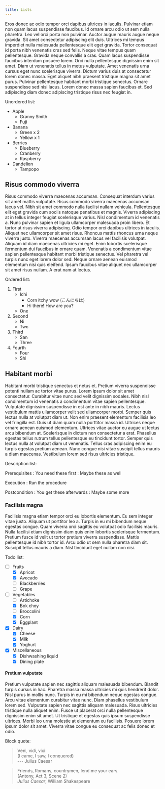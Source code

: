 ```yaml
---
title: Lists
---
```


Eros donec ac odio tempor orci dapibus ultrices in iaculis. Pulvinar etiam non
quam lacus suspendisse faucibus. Id ornare arcu odio ut sem nulla pharetra. Leo
vel orci porta non pulvinar. Auctor augue mauris augue neque gravida. Sit amet
consectetur adipiscing elit duis. Ultrices mi tempus imperdiet nulla malesuada
pellentesque elit eget gravida. Tortor consequat id porta nibh venenatis cras
sed felis. Neque vitae tempus quam pellentesque. Gravida neque convallis a
cras. Quam lacus suspendisse faucibus interdum posuere lorem. Orci nulla
pellentesque dignissim enim sit amet. Diam ut venenatis tellus in metus
vulputate. Amet venenatis urna cursus eget nunc scelerisque viverra. Dictum
varius duis at consectetur lorem donec massa. Eget aliquet nibh praesent
tristique magna sit amet purus. Pulvinar pellentesque habitant morbi tristique
senectus. Ornare suspendisse sed nisi lacus. Lorem donec massa sapien faucibus
et. Sed adipiscing diam donec adipiscing tristique risus nec feugiat in.

Unordered list:

- Apple
  - Granny Smith
  - Fuji
- Banana
  - Green x 2
  - Yellow x 1
- Berries
  - Blueberry
  - Cranberry
  - Raspberry
- Dandelion
  - Tampopo

## Risus commodo viverra

Risus commodo viverra maecenas accumsan. Consequat interdum varius sit amet
mattis vulputate. Risus commodo viverra maecenas accumsan lacus vel. Nibh sit
amet commodo nulla facilisi nullam vehicula. Pellentesque elit eget gravida cum
sociis natoque penatibus et magnis. Viverra adipiscing at in tellus integer
feugiat scelerisque varius. Nisl condimentum id venenatis a. Nunc pulvinar
sapien et ligula ullamcorper malesuada proin libero. Et tortor at risus viverra
adipiscing. Odio tempor orci dapibus ultrices in iaculis. Aliquet nec
ullamcorper sit amet risus. Rhoncus mattis rhoncus urna neque viverra
justo. Viverra maecenas accumsan lacus vel facilisis volutpat. Aliquam id diam
maecenas ultricies mi eget. Enim lobortis scelerisque fermentum dui faucibus in
ornare quam. Venenatis a condimentum vitae sapien pellentesque habitant morbi
tristique senectus. Vel pharetra vel turpis nunc eget lorem dolor sed. Neque
ornare aenean euismod elementum nisi quis eleifend. Ipsum faucibus vitae aliquet
nec ullamcorper sit amet risus nullam. A erat nam at lectus.

Ordered list:

1. First
   - Ichi
     - Corn itchy wow (こんにちは)
     - Hi there! How are you?
   - One
1. Second
   - Ni
   - Two
1. Third
   - San
   - Three
1. Fourth
   - Four
   - Shi

## Habitant morbi

Habitant morbi tristique senectus et netus et. Pretium viverra suspendisse
potenti nullam ac tortor vitae purus. Lorem ipsum dolor sit amet
consectetur. Curabitur vitae nunc sed velit dignissim sodales. Nibh nisl
condimentum id venenatis a condimentum vitae sapien pellentesque. Vulputate
dignissim suspendisse in est ante in nibh mauris. Lectus vestibulum mattis
ullamcorper velit sed ullamcorper morbi. Semper quis lectus nulla at volutpat
diam ut. Non enim praesent elementum facilisis leo vel fringilla est. Duis ut
diam quam nulla porttitor massa id. Ultrices neque ornare aenean euismod
elementum. Ultrices vitae auctor eu augue ut lectus arcu bibendum
at. Scelerisque in dictum non consectetur a erat. Phasellus egestas tellus
rutrum tellus pellentesque eu tincidunt tortor. Semper quis lectus nulla at
volutpat diam ut venenatis. Tellus cras adipiscing enim eu turpis egestas
pretium aenean. Nunc congue nisi vitae suscipit tellus mauris a diam
maecenas. Vestibulum lorem sed risus ultricies tristique.

Description list:

Prerequisites
: You need these first
: Maybe these as well

Execution
: Run the procedure

Postcondition
: You get these afterwards
: Maybe some more

### Facilisis magna

Facilisis magna etiam tempor orci eu lobortis elementum. Eu sem integer vitae
justo. Aliquam ut porttitor leo a. Turpis in eu mi bibendum neque egestas
congue. Quam viverra orci sagittis eu volutpat odio facilisis mauris. Nulla
facilisi etiam dignissim diam quis enim lobortis scelerisque fermentum. Pretium
fusce id velit ut tortor pretium viverra suspendisse. Mattis pellentesque id
nibh tortor id. Arcu odio ut sem nulla pharetra diam sit. Suscipit tellus mauris
a diam. Nisl tincidunt eget nullam non nisi.

Todo list:

- [ ] Fruits
  - [x] Apricot
  - [x] Avocado
  - [ ] Blackberries
  - [ ] Grape
- [ ] Vegetables
  - [ ] Artichoke
  - [x] Bok choy
  - [ ] Broccolini
  - [x] Corn
  - [x] Eggplant
- [x] Dairy
  - [x] Cheese
  - [x] Milk
  - [x] Yoghurt
- [x] Miscellaneous
  - [x] Dishwashing liquid
  - [x] Dining plate

#### Pretium vulputate

Pretium vulputate sapien nec sagittis aliquam malesuada bibendum. Blandit turpis
cursus in hac. Pharetra massa massa ultricies mi quis hendrerit dolor. Nisl
purus in mollis nunc. Turpis in eu mi bibendum neque egestas congue. Arcu vitae
elementum curabitur vitae nunc. Diam phasellus vestibulum lorem sed. Vulputate
sapien nec sagittis aliquam malesuada. Risus ultricies tristique nulla aliquet
enim. Fusce ut placerat orci nulla pellentesque dignissim enim sit amet. Ut
tristique et egestas quis ipsum suspendisse ultrices. Morbi leo urna molestie at
elementum eu facilisis. Posuere lorem ipsum dolor sit amet. Viverra vitae congue
eu consequat ac felis donec et odio.

Block quote:

> Veni, vidi, vici\
> (I came, I saw, I conquered)\
> --- Julius Caesar

> Friends, Romans, countrymen, lend me your ears.\
> (Antony, Act 3, Scene 2)\
> *Julius Caesar*, William Shakespeare
